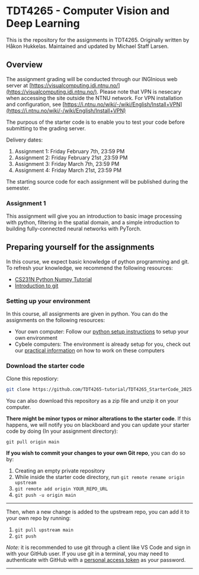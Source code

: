 # TDT4265 - Computer Vision and Deep Learning

This is the repository for the assignments in TDT4265. Originally written by Håkon Hukkelas. Maintained and updated by Michael Staff Larsen.

## Overview

The assignment grading will be conducted through our INGInious web server at [https://visualcomputing.idi.ntnu.no/](https://visualcomputing.idi.ntnu.no/). Please note that VPN is nesecary when accessing the site outside the NTNU network. For VPN installation and configuration, see [https://i.ntnu.no/wiki/-/wiki/English/Install+VPN](https://i.ntnu.no/wiki/-/wiki/English/Install+VPN)


The purpous of the starter code is to enable you to test your code before submitting to the grading server.


Delivery dates:

1. Assignment 1: Friday February 7th, 23:59 PM
2. Assignment 2: Friday February 21st ,23:59 PM
3. Assignment 3: Friday March 7th, 23:59 PM
3. Assignment 4: Friday March 21st, 23:59 PM

The starting source code for each assignment will be published during the semester.


### Assignment 1
This assignment will give you an introduction to basic image processing with python, filtering in the spatial domain, and a simple introduction to building fully-connected neural networks with PyTorch.



## Preparing yourself for the assignments
In this course, we expect basic knowledge of python programming and git. To refresh your knowledge, we recommend the following resources:

- [CS231N Python Numpy Tutorial](http://cs231n.github.io/python-numpy-tutorial/)
- [Introduction to git](https://guides.github.com/introduction/git-handbook/)

### Setting up your environment
In this course, all assignments are given in python. You can do the assignments on the following resources:

- Your own computer: Follow our [python setup instructions](tutorials/python_setup_instructions.md) to setup your own environment
- Cybele computers: The environment is already setup for you, check out our [practical information](working_on_cybele_computers.md) on how to work on these computers

### Download the starter code

Clone this repostiory:

```bash
git clone https://github.com/TDT4265-tutorial/TDT4265_StarterCode_2025.git
```

You can also download this repository as a zip file and unzip it on your computer.


**There might be minor typos or minor alterations to the starter code**. If this happens, we will notify you on blackboard and you can update your starter code by doing (In your assignment directory):

```
git pull origin main
```

**If you wish to commit your changes to your own Git repo**, you can do so by:
1. Creating an empty private repository
2. While inside the starter code directory, run `git remote rename origin upstream`
3. `git remote add origin YOUR_REPO_URL`
4. `git push -u origin main`



*************


Then, when a new change is added to the upstream repo, you can add it to your own repo by running:
1. `git pull upstream main`
2. `git push`

*Note:* it is recommended to use git through a client like VS Code and sign in with your GitHub user. If you use git in a terminal, you may need to authenticate with GitHub with a [personal access token](https://docs.github.com/en/authentication/keeping-your-account-and-data-secure/managing-your-personal-access-tokens) as your password.



*************